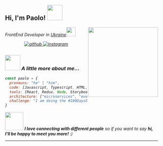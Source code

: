 <h2> Hi, I'm Paolo! <img src="https://media.giphy.com/media/mGcNjsfWAjY5AEZNw6/giphy.gif" width="50"></h2>
<img align='right' src="https://cdn.leonardo.ai/users/294ae679-db44-4137-852b-3839d39a01d0/generations/6ae9fb63-0a61-4902-9a31-5e9d8beac442/3D_Animation_Style_you_need_to_draw_a_cute_cartoonish_buff_you_3.jpg" width="230" >
<p><em>FrontEnd Developer in <a href="http://www.unb.br">Ukraine</a><img src="https://media.giphy.com/media/fYSnHlufseco8Fh93Z/giphy.gif" width="30">
  
<div align="center">
<a href="https://github.com/Pavel440-ai" target="_blank">
<img src=https://img.shields.io/badge/github-%2324292e.svg?&style=for-the-badge&logo=github&logoColor=white alt=github style="margin-bottom: 5px;" />
</a>
<a href="https://instagram.com/potapenk.p?utm_source=qr&igshid=OGIxMTE0OTdkZA==" target="_blank">
<img src=https://img.shields.io/badge/instagram-%23000000.svg?&style=for-the-badge&logo=instagram&logoColor=white alt=instagram style="margin-bottom: 5px;" />
</a>  
</div>  


### <img src="https://media.giphy.com/media/VgCDAzcKvsR6OM0uWg/giphy.gif" width="50"> A little more about me...  

```javascript
const paolo = {
  pronouns: "he" | "him",
  code: [Javascript, Typescript, HTML, CSS,],
  tools: [React, Redux, Node, Storybook, Styled-Components, Jest, Docker],
  architecture: ["microservices", "event-driven", "design system pattern"],
  challenge: "I am doing the #100DaysOfCode challenge focused on react and typescript"
}
```

<img src="https://media.giphy.com/media/LnQjpWaON8nhr21vNW/giphy.gif" width="60"> <em><b>I love connecting with different people</b> so if you want to say <b>hi, I'll be happy to meet you more!</b> :)</em>

---
